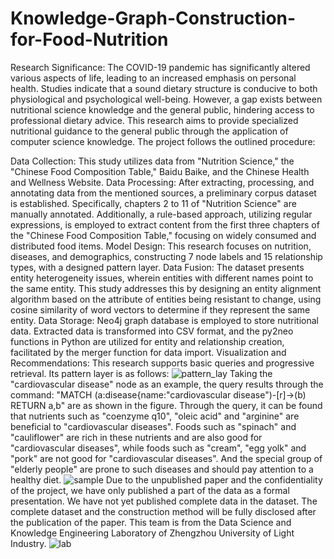 # Knowledge-Graph-Construction-for-Food-Nutrition

Research Significance:
The COVID-19 pandemic has significantly altered various aspects of life, leading to an increased emphasis on personal health. Studies indicate that a sound dietary structure is conducive to both physiological and psychological well-being. However, a gap exists between nutritional science knowledge and the general public, hindering access to professional dietary advice.
This research aims to provide specialized nutritional guidance to the general public through the application of computer science knowledge.
The project follows the outlined procedure:

Data Collection:
This study utilizes data from "Nutrition Science," the "Chinese Food Composition Table," Baidu Baike, and the Chinese Health and Wellness Website.
Data Processing:
After extracting, processing, and annotating data from the mentioned sources, a preliminary corpus dataset is established. Specifically, chapters 2 to 11 of "Nutrition Science" are manually annotated. Additionally, a rule-based approach, utilizing regular expressions, is employed to extract content from the first three chapters of the "Chinese Food Composition Table," focusing on widely consumed and distributed food items.
Model Design:
This research focuses on nutrition, diseases, and demographics, constructing 7 node labels and 15 relationship types, with a designed pattern layer.
Data Fusion:
The dataset presents entity heterogeneity issues, wherein entities with different names point to the same entity. This study addresses this by designing an entity alignment algorithm based on the attribute of entities being resistant to change, using cosine similarity of word vectors to determine if they represent the same entity.
Data Storage:
Neo4j graph database is employed to store nutritional data. Extracted data is transformed into CSV format, and the py2neo functions in Python are utilized for entity and relationship creation, facilitated by the merger function for data import.
Visualization and Recommendations:
This research supports basic queries and progressive retrieval.
Its pattern layer is as follows:
![pattern_lay](https://github.com/haidisuper/Knowledge-Graph-Construction-for-Food-Nutrition/blob/main/pattern%20layer.png)
Taking the "cardiovascular disease" node as an example, the query results through the command: "MATCH (a:disease{name:"cardiovascular disease")-[r]->(b) RETURN a,b" are as shown in the figure. Through the query, it can be found that nutrients such as "coenzyme q10", "oleic acid" and "arginine" are beneficial to "cardiovascular diseases". Foods such as "spinach" and "cauliflower" are rich in these nutrients and are also good for "cardiovascular diseases", while foods such as "cream", "egg yolk" and "pork" are not good for "cardiovascular diseases". And the special group of "elderly people" are prone to such diseases and should pay attention to a healthy diet.
![sample](https://github.com/haidisuper/Knowledge-Graph-Construction-for-Food-Nutrition/blob/main/semple.png)
Due to the unpublished paper and the confidentiality of the project, we have only published a part of the data as a formal presentation. We have not yet published complete data in the dataset. The complete dataset and the construction method will be fully disclosed after the publication of the paper.
This team is from the Data Science and Knowledge Engineering Laboratory of Zhengzhou University of Light Industry.
![lab](https://github.com/haidisuper/Knowledge-Graph-Construction-for-Food-Nutrition/blob/main/lab.png)
